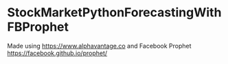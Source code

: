 # StockMarketPythonForecastingWithFBProphet

Made using https://www.alphavantage.co
and Facebook Prophet https://facebook.github.io/prophet/